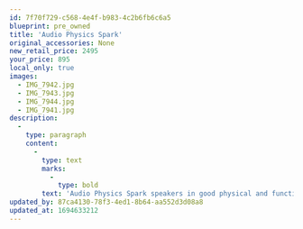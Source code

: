 ```yaml
---
id: 7f70f729-c568-4e4f-b983-4c2b6fb6c6a5
blueprint: pre_owned
title: 'Audio Physics Spark'
original_accessories: None
new_retail_price: 2495
your_price: 895
local_only: true
images:
  - IMG_7942.jpg
  - IMG_7943.jpg
  - IMG_7944.jpg
  - IMG_7941.jpg
description:
  -
    type: paragraph
    content:
      -
        type: text
        marks:
          -
            type: bold
        text: 'Audio Physics Spark speakers in good physical and functional condition. No boxes or packing so local sale only. Speakers sold as new for $2,495.00'
updated_by: 87ca4130-78f3-4ed1-8b64-aa552d3d08a8
updated_at: 1694633212
---
```

